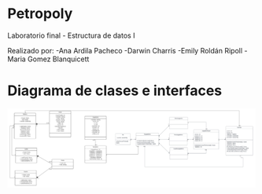 # Petropoly 
Laboratorio final - Estructura de datos I

Realizado por: 
  -Ana Ardila Pacheco
  -Darwin Charris
  -Emily Roldán Ripoll
  -Maria Gomez Blanquicett

# Diagrama de clases e interfaces
<img src="Diagrama de clases e interfaz.png" alt="Diagrama"/>

